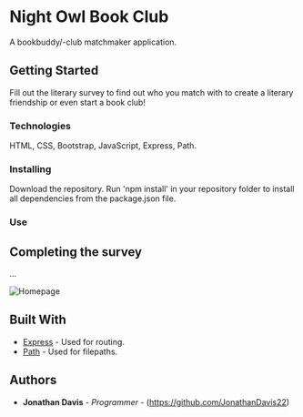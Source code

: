 # Night Owl Book Club

A bookbuddy/-club matchmaker application.

## Getting Started

Fill out the literary survey to find out who you match with to create a literary friendship or even start a book club!

### Technologies

HTML, CSS, Bootstrap, JavaScript, Express, Path.

### Installing

Download the repository. Run 'npm install' in your repository folder to install all dependencies from the package.json file.

### Use

## Completing the survey

...

![Homepage](LINK "Homepage")

## Built With

* [Express](https://www.npmjs.com/package/express) - Used for routing.
* [Path](https://www.npmjs.com/package/path) - Used for filepaths.

## Authors

* **Jonathan Davis** - *Programmer* - (https://github.com/JonathanDavis22)
